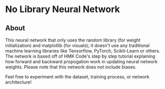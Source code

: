 # No Library Neural Network
## About
This neural network that only uses the random library (for weight initialization) and matplotlib (for visuals); it doesn't use any 
traditional machine learning libraries like Tensorflow, PyTorch, Scikit-Learn or others. The network is based off of HMK Code's step by step tutorial explaining 
how forward and backward propogation work in updating neural network weights. Please note that this network does not include biases.

Feel free to experiment with the dataset, training process, or network architecture!
